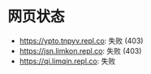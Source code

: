 # 网页状态
- https://ypto.tnpyv.repl.co: 失败 (403)
- https://jsn.limkon.repl.co: 失败 (403)
- https://qi.limqin.repl.co: 失败
